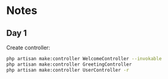 # Notes

## Day 1

Create controller:

```bash
php artisan make:controller WelcomeController --invokable
php artisan make:controller GreetingController
php artisan make:controller UserController -r
```
